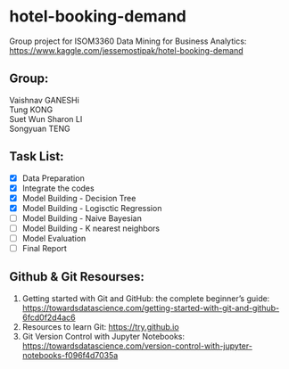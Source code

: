 # hotel-booking-demand
Group project for ISOM3360 Data Mining for Business Analytics:  
  https://www.kaggle.com/jessemostipak/hotel-booking-demand

## Group:  
 Vaishnav GANESHi  
 Tung KONG  
 Suet Wun Sharon LI  
 Songyuan TENG

## Task List:  
- [x] Data Preparation
- [x] Integrate the codes
- [x] Model Building - Decision Tree
- [x] Model Building - Logisctic Regression
- [ ] Model Building - Naive Bayesian
- [ ] Model Building - K nearest neighbors
- [ ] Model Evaluation
- [ ] Final Report

## Github & Git Resourses:
1. Getting started with Git and GitHub: the complete beginner’s guide: https://towardsdatascience.com/getting-started-with-git-and-github-6fcd0f2d4ac6  
2. Resources to learn Git: https://try.github.io  
3. Git Version Control with Jupyter Notebooks: https://towardsdatascience.com/version-control-with-jupyter-notebooks-f096f4d7035a
